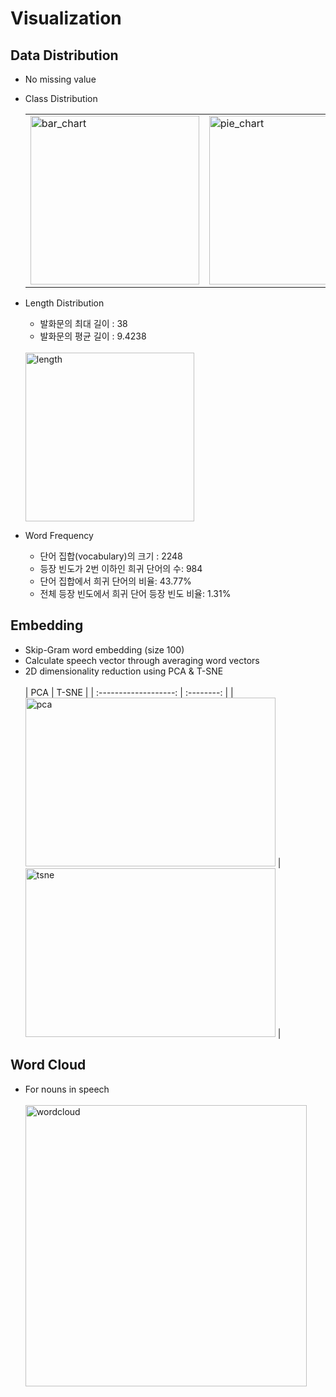# Visualization

## Data Distribution
- No missing value
- Class Distribution
    <table><tr>
        <td><img height="270" alt="bar_chart" src="https://user-images.githubusercontent.com/84002893/129836953-653759ff-8fd1-4f7b-8387-16a1082c938e.png"></td>
        <td><img height="270" alt="pie_chart" src="https://user-images.githubusercontent.com/84002893/129836963-67bed37f-1fb0-4ef4-aae4-a180072ced44.png"></td>
    </tr></table>

- Length Distribution 
  - 발화문의 최대 길이 : 38
  - 발화문의 평균 길이 : 9.4238
  <br>
  <img height="270" alt="length" src="https://user-images.githubusercontent.com/84002893/129837429-8fc3cb04-6bcd-4f00-a233-2e5e97a2ead3.png">
- Word Frequency
  - 단어 집합(vocabulary)의 크기 : 2248
  - 등장 빈도가 2번 이하인 희귀 단어의 수: 984
  - 단어 집합에서 희귀 단어의 비율:  43.77%
  - 전체 등장 빈도에서 희귀 단어 등장 빈도 비율:  1.31%

## Embedding
- Skip-Gram word embedding (size 100)
- Calculate speech vector through averaging word vectors
- 2D dimensionality reduction using PCA & T-SNE
  <br><br>
  | PCA             | T-SNE |
  | :-------------------: | :--------: |
  | <img width="400" height="270" alt="pca" src="https://user-images.githubusercontent.com/84002893/129838699-919d8579-fb2c-415b-9a9f-860bf5e51e43.png"> | <img width="400" height="270" alt="tsne" src="https://user-images.githubusercontent.com/84002893/129838707-05745885-5fe7-4448-9630-4325fe433e42.png">  |


## Word Cloud
- For nouns in speech
  <br><br>
  <img height="450" alt="wordcloud" src="https://user-images.githubusercontent.com/84002893/129841106-207eeb31-6612-4749-ae31-2d35c47d7e59.png">
